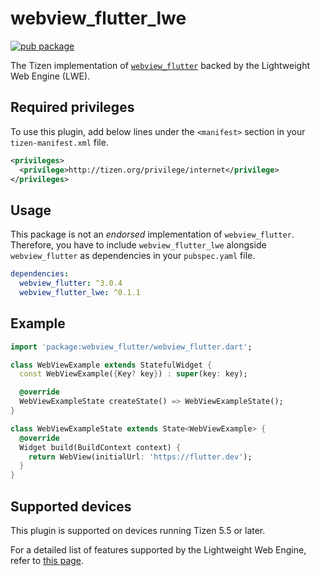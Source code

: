 # webview_flutter_lwe

[![pub package](https://img.shields.io/pub/v/webview_flutter_lwe.svg)](https://pub.dev/packages/webview_flutter_lwe)

The Tizen implementation of [`webview_flutter`](https://github.com/flutter/plugins/tree/main/packages/webview_flutter) backed by the Lightweight Web Engine (LWE).

## Required privileges

To use this plugin, add below lines under the `<manifest>` section in your `tizen-manifest.xml` file.

```xml
<privileges>
  <privilege>http://tizen.org/privilege/internet</privilege>
</privileges>
```

## Usage

This package is not an _endorsed_ implementation of `webview_flutter`. Therefore, you have to include `webview_flutter_lwe` alongside `webview_flutter` as dependencies in your `pubspec.yaml` file.

```yaml
dependencies:
  webview_flutter: ^3.0.4
  webview_flutter_lwe: ^0.1.1
```

## Example

```dart
import 'package:webview_flutter/webview_flutter.dart';

class WebViewExample extends StatefulWidget {
  const WebViewExample({Key? key}) : super(key: key);

  @override
  WebViewExampleState createState() => WebViewExampleState();
}

class WebViewExampleState extends State<WebViewExample> {
  @override
  Widget build(BuildContext context) {
    return WebView(initialUrl: 'https://flutter.dev');
  }
}
```

## Supported devices

This plugin is supported on devices running Tizen 5.5 or later.

For a detailed list of features supported by the Lightweight Web Engine, refer to [this page](https://git.tizen.org/cgit/platform/upstream/lightweight-web-engine/tree/docs/Spec.md?h=tizen).
